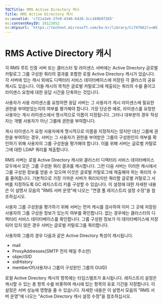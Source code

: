 ```yaml
---
TOCTitle: RMS Active Directory 캐시
Title: RMS Active Directory 캐시
ms:assetid: 'c721a2eb-2fe9-4346-b426-3cc169b97265'
ms:contentKeyID: 18123052
ms:mtpsurl: 'https://technet.microsoft.com/ko-kr/library/Cc747662(v=WS.10)'
---
```


RMS Active Directory 캐시
=========================

각 RMS 루트 인증 서버 또는 클러스터 및 라이센스 서버에는 Active Directory 글로벌 카탈로그 그룹 구성원 쿼리의 결과를 포함한 로컬 Active Directory 캐시가 있습니다. 각 서버에 있는 캐시 외에도 디렉터리 서비스 데이터베이스에 저장된 각 클러스의 공유 캐시도 있습니다. 이들 캐시의 목적은 글로벌 카탈로그에 제출되는 쿼리의 수를 줄이고 라이센스 요청에 대한 응답 시간을 단축하는 것입니다.

사용자가 사용 라이센스를 요청하면 응답 서버는 그 사용자가 게시 라이센스에 필요한 권한을 부여받았는지의 여부를 평가해야 합니다. 가장 단순한 예로, 라이센스를 요청한 사용자는 게시 라이센스에서 명시적으로 이름이 지정됩니다. 그러나 대부분의 경우 작성자는 개별 사용자가 아닌 그룹에 권한을 부여합니다.

게시 라이센스가 요청 사용자에게 명시적으로 이름을 지정하지는 않지만 대신 그룹에 권한을 부여하는 경우, 서버는 그 사용자가 권한을 부여받은 그룹의 구성원인지 여부를 확인하기 위해 사용자의 그룹 구성원을 평가해야 합니다. 이를 위해 서버는 글로벌 카탈로그에 대한 LDAP 쿼리를 제출합니다.

RMS 서버는 로컬 Active Directory 캐시와 클러스터 디렉터리 서비스 데이터베이스 모두에서 모든 그룹 구성원 쿼리 결과를 캐시합니다. 그런 다음 서버는 이러한 캐시에서 그룹 구성원 정보를 얻을 수 있으며 이것은 글로벌 카탈로그에 제출해야 하는 쿼리의 수를 줄여줍니다. 기본적으로 가장 가까운 서버가 쿼리되지만 쿼리할 글로벌 카탈로그 서버를 지정하도록 GC 레지스트리 키를 구성할 수 있습니다. 이 설정에 대한 자세한 내용은 이 설명서 모음의 "RMS 서버 운영"에 나오는 "연결 풀 레지스트리 설정 수정"을 참조하십시오.

사용자 그룹 구성원을 평가하기 위해 서버는 먼저 캐시를 검사하여 이미 그 곳에 저장된 사용자의 그룹 구성원 정보가 있는지 여부를 확인합니다. 없는 경우에는 클러스터의 디렉터리 서비스 데이터베이스를 확인합니다. 그룹 구성원 정보가 이 데이터베이스에 저장되어 있지 않은 경우 서버는 글로벌 카탈로그를 쿼리합니다.

사용자와 그룹의 경우 다음과 같은 Active Directory 특성이 캐시됩니다.

-   mail
-   ProxyAddresses(SMTP 전자 메일 주소만)
-   objectSID
-   sidHistory
-   memberOf(사용자나 그룹이 구성원인 그룹의 GUID)

로컬 Active Directory 캐시의 항목에는 타임스탬프가 표시됩니다. 레지스트리 설정은 캐시할 수 있는 총 항목 수를 비롯하여 캐시에 있는 항목의 유효 기간을 지정합니다. 이 설정은 서버 성능에 영향을 줄 수 있습니다. 자세한 내용은 이 설명서 모음의 "RMS 서버 운영"에 나오는 "Active Directory 캐시 설정 수정"을 참조하십시오.
